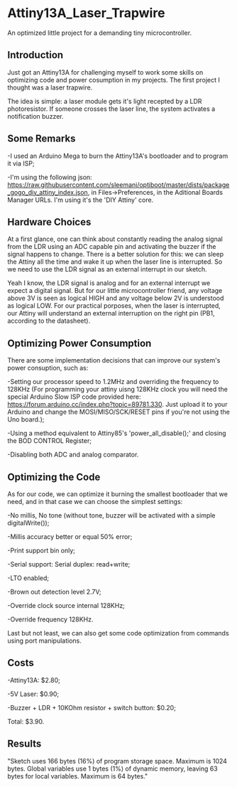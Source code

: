 # Attiny13A_Laser_Trapwire
An optimized little project for a demanding tiny microcontroller.

## Introduction

Just got an Attiny13A for challenging myself to work some skills on optimizing code and power cosumption in my projects. The first project I thought was a laser trapwire.

The idea is simple: a laser module gets it's light recepted by a LDR photoresistor. If someone crosses the laser line, the system activates a notification buzzer.

## Some Remarks

-I used an Arduino Mega to burn the Attiny13A's bootloader and to program it via ISP;

-I'm using the following json: https://raw.githubusercontent.com/sleemanj/optiboot/master/dists/package_gogo_diy_attiny_index.json, in Files->Preferences, in the Aditional Boards Manager URLs. I'm using it's the 'DIY Attiny' core.

## Hardware Choices

At a first glance, one can think about constantly reading the analog signal from the LDR using an ADC capable pin and activating the buzzer if the signal happens to change. There is a better solution for this: we can sleep the Attiny all the time and wake it up when the laser line is interrupted. So we need to use the LDR signal as an external interrupt in our sketch.

Yeah I know, the LDR signal is analog and for an external interrupt we expect a digital signal. But for our little microcontroller friend, any voltage above 3V is seen as logical HIGH and any voltage below 2V is understood as logical LOW. For our practical porposes, when the laser is interrupted, our Attiny will understand an external interruption on the right pin (PB1, according to the datasheet).

## Optimizing Power Consumption

There are some implementation decisions that can improve our system's power consuption, such as:

-Setting our processor speed to 1.2MHz and overriding the frequency to 128KHz (For programming your attiny uisng 128KHz clock you will need the special Arduino Slow ISP code provided here: https://forum.arduino.cc/index.php?topic=89781.330. Just upload it to your Arduino and change the MOSI/MISO/SCK/RESET pins if you're not using the Uno board.);

-Using a method equivalent to Attiny85's 'power_all_disable();' and closing the BOD CONTROL Register;

-Disabling both ADC and analog comparator.

## Optimizing the Code

As for our code, we can optimize it burning the smallest bootloader that we need, and in that case we can choose the simplest settings:

-No millis, No tone (without tone, buzzer will be activated with a simple digitalWrite());

-Millis accuracy better or equal 50% error;

-Print support bin only;

-Serial support: Serial duplex: read+write;

-LTO enabled;

-Brown out detection level 2.7V;

-Override clock source internal 128KHz;

-Override frequency 128KHz.

Last but not least, we can also get some code optimization from commands using port manipulations.

## Costs

-Attiny13A: $2.80;

-5V Laser: $0.90;

-Buzzer + LDR + 10KOhm resistor + switch button: $0.20;

Total: $3.90.

## Results

"Sketch uses 166 bytes (16%) of program storage space. Maximum is 1024 bytes.
Global variables use 1 bytes (1%) of dynamic memory, leaving 63 bytes for local variables. Maximum is 64 bytes."
